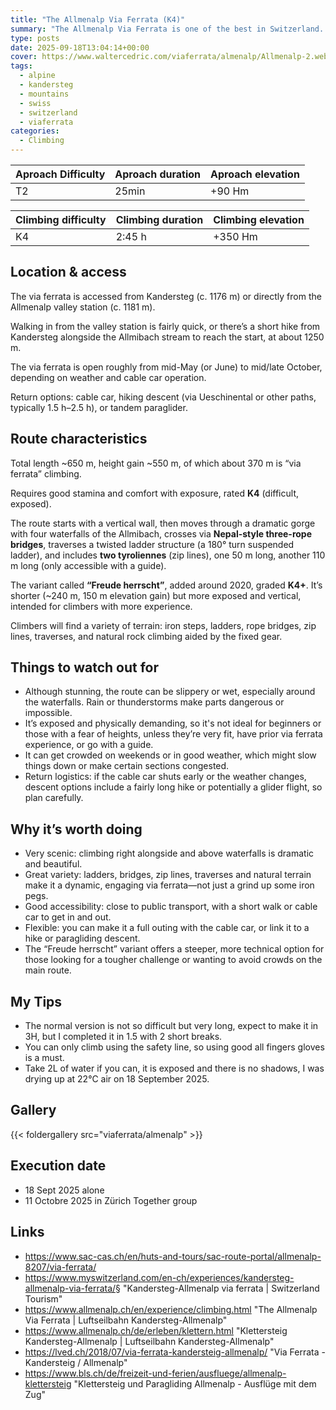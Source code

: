 ```yaml
---
title: "The Allmenalp Via Ferrata (K4)"
summary: "The Allmenalp Via Ferrata is one of the best in Switzerland. Climb iron pegs, cable bridges and traverse above the spectacular Allmenalp waterfall."
type: posts
date: 2025-09-18T13:04:14+00:00
cover: https://www.waltercedric.com/viaferrata/almenalp/Allmenalp-2.webp
tags:
  - alpine
  - kandersteg
  - mountains
  - swiss
  - switzerland
  - viaferrata
categories:
  - Climbing
---
```


|Aproach Difficulty|Aproach duration|Aproach elevation|
|:----|:----|:----|
| T2 | 25min | +90 Hm |

|Climbing difficulty|Climbing duration|Climbing elevation|
|:----|:----|:----|
| K4 | 2:45 h| +350 Hm |

## Location & access

The via ferrata is accessed from Kandersteg (c. 1176 m) or directly from the Allmenalp valley station (c. 1181 m).

Walking in from the valley station is fairly quick, or there’s a short hike from Kandersteg alongside the Allmibach stream to reach the start, at about 1250 m.

The via ferrata is open roughly from mid-May (or June) to mid/late October, depending on weather and cable car operation.

Return options: cable car, hiking descent (via Ueschinental or other paths, typically 1.5 h–2.5 h), or tandem paraglider.

## Route characteristics

Total length \~650 m, height gain \~550 m, of which about 370 m is “via ferrata” climbing.

Requires good stamina and comfort with exposure, rated **K4** (difficult, exposed).

The route starts with a vertical wall, then moves through a dramatic gorge with four waterfalls of the Allmibach, crosses via **Nepal-style three-rope bridges**, traverses a twisted ladder structure (a 180° turn suspended ladder), and includes **two tyroliennes** (zip lines), one 50 m long, another 110 m long (only accessible with a guide).

The variant called **“Freude herrscht”**, added around 2020, graded **K4+**. It’s shorter (\~240 m, 150 m elevation gain) but more exposed and vertical, intended for climbers with more experience.

Climbers will find a variety of terrain: iron steps, ladders, rope bridges, zip lines, traverses, and natural rock climbing aided by the fixed gear.

## Things to watch out for

* Although stunning, the route can be slippery or wet, especially around the waterfalls. Rain or thunderstorms make parts dangerous or impossible. 
* It’s exposed and physically demanding, so it's not ideal for beginners or those with a fear of heights, unless they’re very fit, have prior via ferrata experience, or go with a guide.
* It can get crowded on weekends or in good weather, which might slow things down or make certain sections congested. 
* Return logistics: if the cable car shuts early or the weather changes, descent options include a fairly long hike or potentially a glider flight, so plan carefully.

## Why it’s worth doing

* Very scenic: climbing right alongside and above waterfalls is dramatic and beautiful. 
* Great variety: ladders, bridges, zip lines, traverses and natural terrain make it a dynamic, engaging via ferrata—not just a grind up some iron pegs. 
* Good accessibility: close to public transport, with a short walk or cable car to get in and out. 
* Flexible: you can make it a full outing with the cable car, or link it to a hike or paragliding descent. 
* The “Freude herrscht” variant offers a steeper, more technical option for those looking for a tougher challenge or wanting to avoid crowds on the main route.

## My Tips

* The normal version is not so difficult but very long, expect to make it in 3H, but I completed it in 1.5 with 2 short breaks.
* You can only climb using the safety line, so using good all fingers gloves is a must.
* Take 2L of water if you can, it is exposed and there is no shadows, I was drying up at 22°C air on 18 September 2025.

## Gallery

{{< foldergallery src="viaferrata/almenalp" >}}

## Execution date

* 18 Sept 2025 alone
* 11 Octobre 2025 in Zürich Together group

## Links

* https://www.sac-cas.ch/en/huts-and-tours/sac-route-portal/allmenalp-8207/via-ferrata/
* https://www.myswitzerland.com/en-ch/experiences/kandersteg-allmenalp-via-ferrata/§ "Kandersteg-Allmenalp via ferrata | Switzerland Tourism"
* https://www.allmenalp.ch/en/experience/climbing.html "The Allmenalp Via Ferrata | Luftseilbahn Kandersteg-Allmenalp"
* https://www.allmenalp.ch/de/erleben/klettern.html "Klettersteig Kandersteg-Allmenalp | Luftseilbahn Kandersteg-Allmenalp"
* https://lved.ch/2018/07/via-ferrata-kandersteig-allmenalp/ "Via Ferrata - Kandersteig / Allmenalp"
* https://www.bls.ch/de/freizeit-und-ferien/ausfluege/allmenalp-klettersteig "Klettersteig und Paragliding Allmenalp - Ausflüge mit dem Zug"